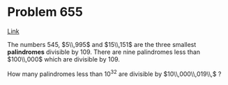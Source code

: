 # Problem 655

[Link](https://projecteuler.net/problem=655)

The numbers $545$, $5\\,995$ and $15\\,151$ are the three smallest **palindromes** divisible by $109$. There are nine palindromes less than $100\\,000$ which are divisible by $109$.

How many palindromes less than $10^{32}$ are divisible by $10\\,000\\,019\\,$ ?

